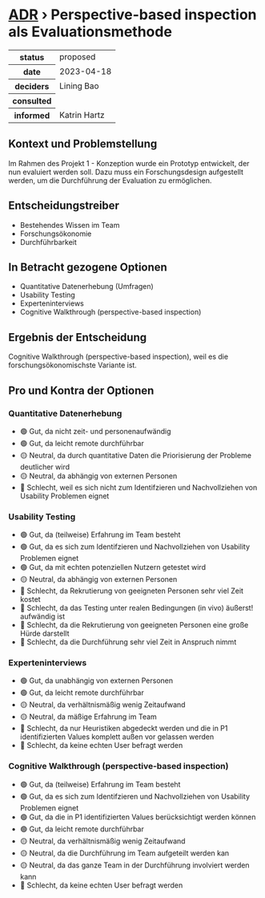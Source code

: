 # [ADR](./README.md) › Perspective-based inspection als Evaluationsmethode

<table>
<tr>
<th>status</th>
<td>proposed</td><!-- {proposed / rejected / accepted / deprecated / … / superseded by ADR-0005 <0005-example.md>} -->
</tr>
<tr>
<th>date</th>
<td>2023-04-18</td><!-- YYYY-MM-DD, when the decision was last updated -->
</tr>
<tr>
<th>deciders</th>
<td>Lining Bao</td><!-- list everyone involved in the decision -->
</tr>
<tr>
<th>consulted</th>
<td></td><!-- list everyone whose opinions are sought (typically subject-matter experts); and with whom there is a two-way communication -->
</tr>
<tr>
<th>informed</th>
<td>Katrin Hartz</td><!-- list everyone who is kept up-to-date on progress; and with whom there is a one-way communication -->
</tr>
</table>


## Kontext und Problemstellung

Im Rahmen des Projekt 1 - Konzeption wurde ein Prototyp entwickelt, der nun evaluiert werden soll. Dazu muss ein Forschungsdesign aufgestellt werden, um die Durchführung der Evaluation zu ermöglichen. 

<!-- Dies ist ein optionales Element. Sie können es gerne entfernen. -->
## Entscheidungstreiber

* Bestehendes Wissen im Team
* Forschungsökonomie
* Durchführbarkeit

## In Betracht gezogene Optionen

* Quantitative Datenerhebung (Umfragen)
* Usability Testing
* Experteninterviews
* Cognitive Walkthrough (perspective-based inspection)

## Ergebnis der Entscheidung

Cognitive Walkthrough (perspective-based inspection), weil es die forschungsökonomischste Variante ist.

## Pro und Kontra der Optionen

### Quantitative Datenerhebung

* 🟢 Gut, da nicht zeit- und personenaufwändig
* 🟢 Gut, da leicht remote durchführbar
* 🟡 Neutral, da durch quantitative Daten die Priorisierung der Probleme deutlicher wird
* 🟡 Neutral, da abhängig von externen Personen
* 🔴 Schlecht, weil es sich nicht zum Identifzieren und Nachvollziehen von Usability Problemen eignet

### Usability Testing

* 🟢 Gut, da (teilweise) Erfahrung im Team besteht
* 🟢 Gut, da es sich zum Identifzieren und Nachvollziehen von Usability Problemen eignet
* 🟢 Gut, da mit echten potenziellen Nutzern getestet wird
* 🟡 Neutral, da abhängig von externen Personen
* 🔴 Schlecht, da Rekrutierung von geeigneten Personen sehr viel Zeit kostet
* 🔴 Schlecht, da das Testing unter realen Bedingungen (in vivo) äußerst! aufwändig ist
* 🔴 Schlecht, da die Rekrutierung von geeigneten Personen eine große Hürde darstellt
* 🔴 Schlecht, da die Durchführung sehr viel Zeit in Anspruch nimmt

### Experteninterviews

* 🟢 Gut, da unabhängig von externen Personen
* 🟢 Gut, da leicht remote durchführbar
* 🟡 Neutral, da verhältnismäßig wenig Zeitaufwand
* 🟡 Neutral, da mäßige Erfahrung im Team
* 🔴 Schlecht, da nur Heuristiken abgedeckt werden und die in P1 identifizierten Values komplett außen vor gelassen werden
* 🔴 Schlecht, da keine echten User befragt werden

### Cognitive Walkthrough (perspective-based inspection)

* 🟢 Gut, da (teilweise) Erfahrung im Team besteht
* 🟢 Gut, da es sich zum Identifzieren und Nachvollziehen von Usability Problemen eignet
* 🟢 Gut, da die in P1 identifizierten Values berücksichtigt werden können
* 🟢 Gut, da leicht remote durchführbar
* 🟡 Neutral, da verhältnismäßig wenig Zeitaufwand
* 🟡 Neutral, da die Durchführung im Team aufgeteilt werden kan
* 🟡 Neutral, da das ganze Team in der Durchführung involviert werden kann
* 🔴 Schlecht, da keine echten User befragt werden
